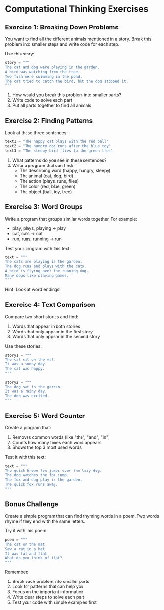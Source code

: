 # Computational Thinking Exercises

## Exercise 1: Breaking Down Problems
You want to find all the different animals mentioned in a story. Break this problem into smaller steps and write code for each step.

Use this story:
```python
story = """
The cat and dog were playing in the garden.
A bird was watching from the tree.
Two fish were swimming in the pond.
The cat tried to catch the bird, but the dog stopped it.
"""
```

1. How would you break this problem into smaller parts?
2. Write code to solve each part
3. Put all parts together to find all animals

## Exercise 2: Finding Patterns
Look at these three sentences:
```python
text1 = "The happy cat plays with the red ball"
text2 = "The hungry dog runs after the blue toy"
text3 = "The sleepy bird flies to the green tree"
```

1. What patterns do you see in these sentences?
2. Write a program that can find:
   - The describing word (happy, hungry, sleepy)
   - The animal (cat, dog, bird)
   - The action (plays, runs, flies)
   - The color (red, blue, green)
   - The object (ball, toy, tree)

## Exercise 3: Word Groups
Write a program that groups similar words together. For example:
- play, plays, playing → play
- cat, cats → cat
- run, runs, running → run

Test your program with this text:
```python
text = """
The cats are playing in the garden.
The dog runs and plays with the cats.
A bird is flying over the running dog.
Many dogs like playing games.
"""
```

Hint: Look at word endings!

## Exercise 4: Text Comparison
Compare two short stories and find:
1. Words that appear in both stories
2. Words that only appear in the first story
3. Words that only appear in the second story

Use these stories:
```python
story1 = """
The cat sat on the mat.
It was a sunny day.
The cat was happy.
"""

story2 = """
The dog sat in the garden.
It was a rainy day.
The dog was excited.
"""
```

## Exercise 5: Word Counter
Create a program that:
1. Removes common words (like "the", "and", "in")
2. Counts how many times each word appears
3. Shows the top 3 most used words

Test it with this text:
```python
text = """
The quick brown fox jumps over the lazy dog.
The dog watches the fox jump.
The fox and dog play in the garden.
The quick fox runs away.
"""
```

## Bonus Challenge
Create a simple program that can find rhyming words in a poem. Two words rhyme if they end with the same letters.

Try it with this poem:
```python
poem = """
The cat on the mat
Saw a rat in a hat
It was fat and flat
What do you think of that?
"""
```

Remember:
1. Break each problem into smaller parts
2. Look for patterns that can help you
3. Focus on the important information
4. Write clear steps to solve each part
5. Test your code with simple examples first 